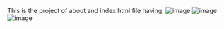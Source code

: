 This is the project of about and index html file having.
![image](https://github.com/user-attachments/assets/173167fb-f67a-43d0-bf30-dfc0bbb77b94)
![image](https://github.com/user-attachments/assets/a161c1cf-54f1-42b0-bb3c-3b32a79c8605)
![image](https://github.com/user-attachments/assets/0bf8d0e7-3162-4eb5-9b4b-2f6b469c965e)
